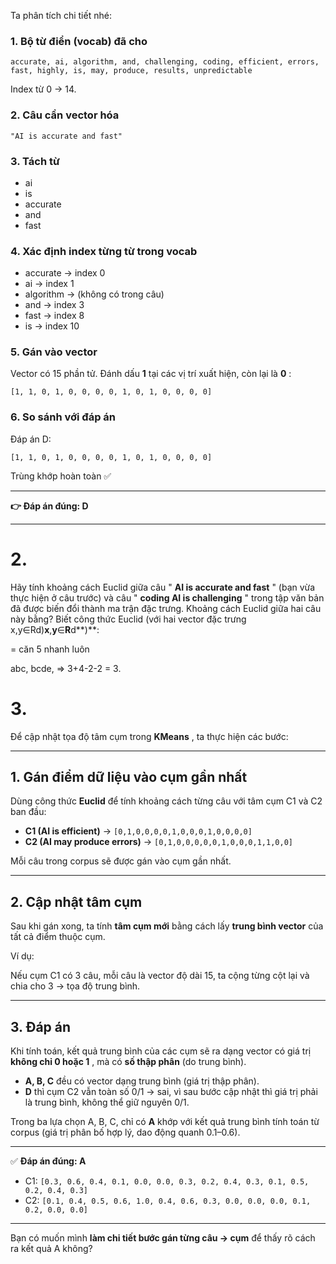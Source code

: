 Ta phân tích chi tiết nhé:

### 1. Bộ từ điển (vocab) đã cho

```
accurate, ai, algorithm, and, challenging, coding, efficient, errors, fast, highly, is, may, produce, results, unpredictable
```

Index từ 0 → 14.

### 2. Câu cần vector hóa

```
"AI is accurate and fast"
```

### 3. Tách từ

* ai
* is
* accurate
* and
* fast

### 4. Xác định index từng từ trong vocab

* accurate → index 0
* ai → index 1
* algorithm → (không có trong câu)
* and → index 3
* fast → index 8
* is → index 10

### 5. Gán vào vector

Vector có 15 phần tử. Đánh dấu **1** tại các vị trí xuất hiện, còn lại là  **0** :

```
[1, 1, 0, 1, 0, 0, 0, 0, 1, 0, 1, 0, 0, 0, 0]
```

### 6. So sánh với đáp án

Đáp án D:

```
[1, 1, 0, 1, 0, 0, 0, 0, 1, 0, 1, 0, 0, 0, 0]
```

Trùng khớp hoàn toàn ✅

---

**👉 Đáp án đúng: D**





---

# 2. 

Hãy tính khoảng cách Euclid giữa câu " **AI is accurate and fast** " (bạn vừa thực hiện ở câu trước) và câu " **coding AI is challenging** " trong tập văn bản đã được biến đổi thành ma trận đặc trưng. Khoảng cách Euclid giữa hai câu này bằng? Biết công thức Euclid (với hai vector đặc trưng x,y∈Rd)**x**,**y**∈**R**d**)**:


= căn 5 nhanh luôn 


abc, bcde, => 3+4-2-2 = 3. 


# 3. 


Để cập nhật tọa độ tâm cụm trong  **KMeans** , ta thực hiện các bước:

---

## 1. Gán điểm dữ liệu vào cụm gần nhất

Dùng công thức **Euclid** để tính khoảng cách từng câu với tâm cụm C1 và C2 ban đầu:

* **C1 (AI is efficient)** → `[0,1,0,0,0,0,1,0,0,0,1,0,0,0,0]`
* **C2 (AI may produce errors)** → `[0,1,0,0,0,0,0,1,0,0,0,1,1,0,0]`

Mỗi câu trong corpus sẽ được gán vào cụm gần nhất.

---

## 2. Cập nhật tâm cụm

Sau khi gán xong, ta tính **tâm cụm mới** bằng cách lấy **trung bình vector** của tất cả điểm thuộc cụm.

Ví dụ:

Nếu cụm C1 có 3 câu, mỗi câu là vector độ dài 15, ta cộng từng cột lại và chia cho 3 → tọa độ trung bình.

---

## 3. Đáp án

Khi tính toán, kết quả trung bình của các cụm sẽ ra dạng vector có giá trị  **không chỉ 0 hoặc 1** , mà có **số thập phân** (do trung bình).

* **A, B, C** đều có vector dạng trung bình (giá trị thập phân).
* **D** thì cụm C2 vẫn toàn số 0/1 → sai, vì sau bước cập nhật thì giá trị phải là trung bình, không thể giữ nguyên 0/1.

Trong ba lựa chọn A, B, C, chỉ có **A** khớp với kết quả trung bình tính toán từ corpus (giá trị phân bố hợp lý, dao động quanh 0.1–0.6).

---

✅ **Đáp án đúng: A**

* C1: `[0.3, 0.6, 0.4, 0.1, 0.0, 0.0, 0.3, 0.2, 0.4, 0.3, 0.1, 0.5, 0.2, 0.4, 0.3]`
* C2: `[0.1, 0.4, 0.5, 0.6, 1.0, 0.4, 0.6, 0.3, 0.0, 0.0, 0.0, 0.1, 0.2, 0.0, 0.0]`

---

Bạn có muốn mình **làm chi tiết bước gán từng câu → cụm** để thấy rõ cách ra kết quả A không?
